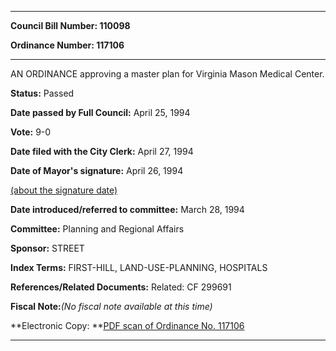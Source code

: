

********

**Council Bill Number: 110098**
   
**Ordinance Number: 117106**
********

 AN ORDINANCE approving a master plan for Virginia Mason Medical Center.

**Status:** Passed
   
**Date passed by Full Council:** April 25, 1994
   
**Vote:** 9-0
   
**Date filed with the City Clerk:** April 27, 1994
   
**Date of Mayor's signature:** April 26, 1994
   
[(about the signature date)](/~public/approvaldate.htm)
   
   
   
**Date introduced/referred to committee:** March 28, 1994
   
**Committee:** Planning and Regional Affairs
   
**Sponsor:** STREET
   
   
**Index Terms:** FIRST-HILL, LAND-USE-PLANNING, HOSPITALS

**References/Related Documents:** Related: CF 299691

**Fiscal Note:**_(No fiscal note available at this time)_

**Electronic Copy: **[PDF scan of Ordinance No. 117106](/~archives/Ordinances/Ord_117106.pdf)

********


